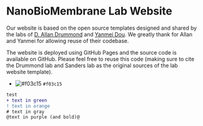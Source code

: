# NanoBioMembrane Lab Website

Our website is based on the open source templates designed and shared by the labs of [D. Allan Drummond](http://www.allanlab.org/aboutwebsite.html) and [Yanmei Dou](https://yanmeidoulab.github.io/). We greatly thank for Allan and Yanmei for allowing reuse of their codebase. 

The website is deployed using GitHub Pages and the source code is available on GitHub. Please feel free to reuse this code (making sure to cite the Drummond lab and Sanders lab as the original sources of the lab website template).


- ![#f03c15](test) `#f03c15`
```diff
test
+ text in green
! text in orange
# text in gray
@text in purple (and bold)@
```
